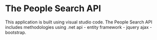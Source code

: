 # The People Search API

This application is built using visual studio code. The People Search API includes methodologies using .net api - entity framework - jquery ajax - bootstrap.